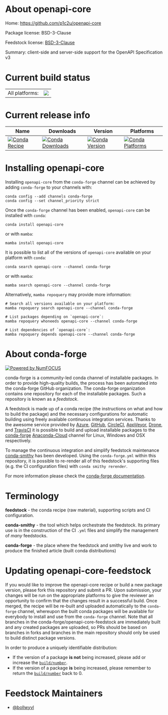 About openapi-core
==================

Home: https://github.com/p1c2u/openapi-core

Package license: BSD-3-Clause

Feedstock license: [BSD-3-Clause](https://github.com/conda-forge/openapi-core-feedstock/blob/main/LICENSE.txt)

Summary: client-side and server-side support for the OpenAPI Specification v3

Current build status
====================


<table><tr><td>All platforms:</td>
    <td>
      <a href="https://dev.azure.com/conda-forge/feedstock-builds/_build/latest?definitionId=12574&branchName=main">
        <img src="https://dev.azure.com/conda-forge/feedstock-builds/_apis/build/status/openapi-core-feedstock?branchName=main">
      </a>
    </td>
  </tr>
</table>

Current release info
====================

| Name | Downloads | Version | Platforms |
| --- | --- | --- | --- |
| [![Conda Recipe](https://img.shields.io/badge/recipe-openapi--core-green.svg)](https://anaconda.org/conda-forge/openapi-core) | [![Conda Downloads](https://img.shields.io/conda/dn/conda-forge/openapi-core.svg)](https://anaconda.org/conda-forge/openapi-core) | [![Conda Version](https://img.shields.io/conda/vn/conda-forge/openapi-core.svg)](https://anaconda.org/conda-forge/openapi-core) | [![Conda Platforms](https://img.shields.io/conda/pn/conda-forge/openapi-core.svg)](https://anaconda.org/conda-forge/openapi-core) |

Installing openapi-core
=======================

Installing `openapi-core` from the `conda-forge` channel can be achieved by adding `conda-forge` to your channels with:

```
conda config --add channels conda-forge
conda config --set channel_priority strict
```

Once the `conda-forge` channel has been enabled, `openapi-core` can be installed with `conda`:

```
conda install openapi-core
```

or with `mamba`:

```
mamba install openapi-core
```

It is possible to list all of the versions of `openapi-core` available on your platform with `conda`:

```
conda search openapi-core --channel conda-forge
```

or with `mamba`:

```
mamba search openapi-core --channel conda-forge
```

Alternatively, `mamba repoquery` may provide more information:

```
# Search all versions available on your platform:
mamba repoquery search openapi-core --channel conda-forge

# List packages depending on `openapi-core`:
mamba repoquery whoneeds openapi-core --channel conda-forge

# List dependencies of `openapi-core`:
mamba repoquery depends openapi-core --channel conda-forge
```


About conda-forge
=================

[![Powered by
NumFOCUS](https://img.shields.io/badge/powered%20by-NumFOCUS-orange.svg?style=flat&colorA=E1523D&colorB=007D8A)](https://numfocus.org)

conda-forge is a community-led conda channel of installable packages.
In order to provide high-quality builds, the process has been automated into the
conda-forge GitHub organization. The conda-forge organization contains one repository
for each of the installable packages. Such a repository is known as a *feedstock*.

A feedstock is made up of a conda recipe (the instructions on what and how to build
the package) and the necessary configurations for automatic building using freely
available continuous integration services. Thanks to the awesome service provided by
[Azure](https://azure.microsoft.com/en-us/services/devops/), [GitHub](https://github.com/),
[CircleCI](https://circleci.com/), [AppVeyor](https://www.appveyor.com/),
[Drone](https://cloud.drone.io/welcome), and [TravisCI](https://travis-ci.com/)
it is possible to build and upload installable packages to the
[conda-forge](https://anaconda.org/conda-forge) [Anaconda-Cloud](https://anaconda.org/)
channel for Linux, Windows and OSX respectively.

To manage the continuous integration and simplify feedstock maintenance
[conda-smithy](https://github.com/conda-forge/conda-smithy) has been developed.
Using the ``conda-forge.yml`` within this repository, it is possible to re-render all of
this feedstock's supporting files (e.g. the CI configuration files) with ``conda smithy rerender``.

For more information please check the [conda-forge documentation](https://conda-forge.org/docs/).

Terminology
===========

**feedstock** - the conda recipe (raw material), supporting scripts and CI configuration.

**conda-smithy** - the tool which helps orchestrate the feedstock.
                   Its primary use is in the construction of the CI ``.yml`` files
                   and simplify the management of *many* feedstocks.

**conda-forge** - the place where the feedstock and smithy live and work to
                  produce the finished article (built conda distributions)


Updating openapi-core-feedstock
===============================

If you would like to improve the openapi-core recipe or build a new
package version, please fork this repository and submit a PR. Upon submission,
your changes will be run on the appropriate platforms to give the reviewer an
opportunity to confirm that the changes result in a successful build. Once
merged, the recipe will be re-built and uploaded automatically to the
`conda-forge` channel, whereupon the built conda packages will be available for
everybody to install and use from the `conda-forge` channel.
Note that all branches in the conda-forge/openapi-core-feedstock are
immediately built and any created packages are uploaded, so PRs should be based
on branches in forks and branches in the main repository should only be used to
build distinct package versions.

In order to produce a uniquely identifiable distribution:
 * If the version of a package **is not** being increased, please add or increase
   the [``build/number``](https://docs.conda.io/projects/conda-build/en/latest/resources/define-metadata.html#build-number-and-string).
 * If the version of a package **is** being increased, please remember to return
   the [``build/number``](https://docs.conda.io/projects/conda-build/en/latest/resources/define-metadata.html#build-number-and-string)
   back to 0.

Feedstock Maintainers
=====================

* [@bollwyvl](https://github.com/bollwyvl/)

